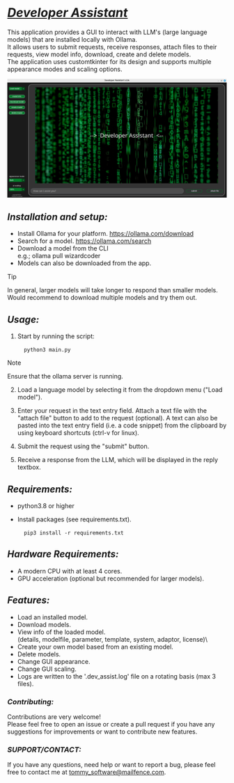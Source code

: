 # <ins>***Developer Assistant***</ins>

This application provides a GUI to interact with LLM's (large language models) that are installed locally with Ollama.\
It allows users to submit requests, receive responses, attach files to their requests,
view model info, download, create and delete models.\
The application uses customtkinter for its design and supports
multiple appearance modes and scaling options. 

![startup screen](/ScreenShots/1_start_screen_dark_theme.png)

## ***Installation and setup:***
- Install Ollama for your platform.
  https://ollama.com/download
- Search for a model.
  https://ollama.com/search
- Download a model from the CLI\
  e.g.; ollama pull wizardcoder
- Models can also be downloaded from the app.

> [!TIP]
> In general, larger models will take longer to respond than smaller models.
> Would recommend to download multiple models and try them out.

## ***Usage:***
1. Start by running the script:


         python3 main.py


>[!NOTE]
> Ensure that the ollama server is running.
2. Load a language model by selecting it from the dropdown menu ("Load model").

3. Enter your request in the text entry field. Attach a text file with the "attach file" button to add to the request (optional).
   A text can also be pasted into the text entry field (i.e. a code snippet) from the clipboard by using keyboard shortcuts (ctrl-v for linux).
4. Submit the request using the "submit" button.
5. Receive a response from the LLM, which will be displayed in the reply textbox.

## ***Requirements:***
- python3.8 or higher 
- Install packages                    (see requirements.txt).


        pip3 install -r requirements.txt


## ***Hardware Requirements:***
- A modern CPU with at least 4 cores.
- GPU acceleration (optional but recommended for larger models).

## ***Features:***
- Load an installed model.
- Download models.
- View info of the loaded model.\
  (details, modelfile, parameter, template, system, adaptor, license)\
- Create your own model based from an existing model.
- Delete models.
- Change GUI appearance.
- Change GUI scaling.
- Logs are written to the '.dev_assist.log' file on a          rotating basis (max 3 files).

### ***Contributing:***
Contributions are very welcome!\
Please feel free to open an issue or create a pull request if you have any suggestions for improvements or want to contribute new features. 

### ***SUPPORT/CONTACT:***
If you have any questions, need help or want to report a bug, please feel free
to contact me at tommy_software@mailfence.com.

